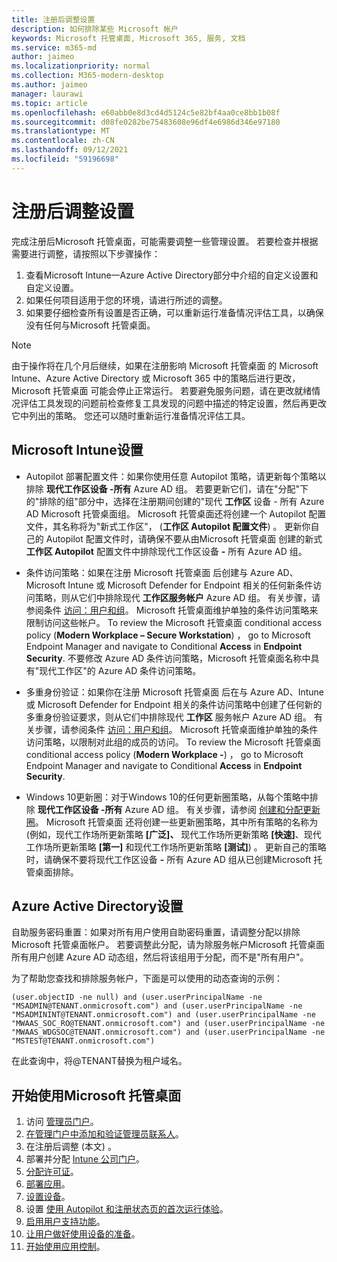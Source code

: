```yaml
---
title: 注册后调整设置
description: 如何排除某些 Microsoft 帐户
keywords: Microsoft 托管桌面, Microsoft 365, 服务, 文档
ms.service: m365-md
author: jaimeo
ms.localizationpriority: normal
ms.collection: M365-modern-desktop
ms.author: jaimeo
manager: laurawi
ms.topic: article
ms.openlocfilehash: e60abb0e8d3cd4d5124c5e82bf4aa0ce8bb1b08f
ms.sourcegitcommit: d08fe0282be75483608e96df4e6986d346e97180
ms.translationtype: MT
ms.contentlocale: zh-CN
ms.lasthandoff: 09/12/2021
ms.locfileid: "59196698"
---
```

# <a name="adjust-settings-after-enrollment"></a>注册后调整设置

完成注册后Microsoft 托管桌面，可能需要调整一些管理设置。 若要检查并根据需要进行调整，请按照以下步骤操作：

1. 查看Microsoft Intune一Azure Active Directory部分中介绍的自定义设置和自定义设置。
2. 如果任何项目适用于您的环境，请进行所述的调整。
3. 如果要仔细检查所有设置是否正确，可以重新运行准备情况评估工具，以确保没有任何与Microsoft 托管桌面。 [](https://aka.ms/mmdart)

> [!NOTE]
> 由于操作将在几个月后继续，如果在注册影响 Microsoft 托管桌面 的 Microsoft Intune、Azure Active Directory 或 Microsoft 365 中的策略后进行更改，Microsoft 托管桌面 可能会停止正常运行。 若要避免服务问题，请在更改就绪情况评估工具发现的问题[](../get-ready/readiness-assessment-fix.md)前检查修复工具发现的问题中描述的特定设置，然后再更改它中列出的策略。 您还可以随时重新运行准备情况评估工具。


## <a name="microsoft-intune-settings"></a>Microsoft Intune设置

- Autopilot 部署配置文件：如果你使用任意 Autopilot 策略，请更新每个策略以排除 **现代工作区设备 -所有** Azure AD 组。 若要更新它们，请在"分配"下的"排除的组"部分中，选择在注册期间创建的"现代 **工作区** 设备 - 所有 Azure AD Microsoft 托管桌面组。 Microsoft 托管桌面还将创建一个 Autopilot 配置文件，其名称将为"新式工作区"， (**工作区 Autopilot 配置文件**) 。 更新你自己的 Autopilot 配置文件时，请确保不要从由Microsoft 托管桌面 创建的新式 **工作区 Autopilot** 配置文件中排除现代工作区设备 **-** 所有 Azure AD 组。

- 条件访问策略：如果在注册 Microsoft 托管桌面 后创建与 Azure AD、Microsoft Intune 或 Microsoft Defender for Endpoint 相关的任何新条件访问策略，则从它们中排除现代 **工作区服务帐户** Azure AD 组。 有关步骤，请参阅条件 [访问：用户和组](/azure/active-directory/conditional-access/concept-conditional-access-users-groups)。 Microsoft 托管桌面维护单独的条件访问策略来限制访问这些帐户。 To review the Microsoft 托管桌面 conditional access policy (**Modern Workplace – Secure Workstation**) ， go to Microsoft Endpoint Manager and navigate to Conditional **Access** in **Endpoint Security**. 不要修改 Azure AD 条件访问策略，Microsoft 托管桌面名称中具有"现代工作区"的 Azure AD 条件访问策略。

- 多重身份验证：如果你在注册 Microsoft 托管桌面 后在与 Azure AD、Intune 或 Microsoft Defender for Endpoint 相关的条件访问策略中创建了任何新的多重身份验证要求，则从它们中排除现代 **工作区** 服务帐户 Azure AD 组。 有关步骤，请参阅条件 [访问：用户和组](/azure/active-directory/conditional-access/concept-conditional-access-users-groups)。 Microsoft 托管桌面维护单独的条件访问策略，以限制对此组的成员的访问。 To review the Microsoft 托管桌面 conditional access policy (**Modern Workplace -**) ， go to Microsoft Endpoint Manager and navigate to Conditional **Access** in **Endpoint Security**. 

- Windows 10更新圈：对于Windows 10的任何更新圈策略，从每个策略中排除 **现代工作区设备 -所有** Azure AD 组。 有关步骤，请参阅 [创建和分配更新圈](/mem/intune/protect/windows-10-update-rings#create-and-assign-update-rings)。 Microsoft 托管桌面 还将创建一些更新圈策略，其中所有策略的名称为 (例如，现代工作场所更新策略 **[广泛]、** 现代工作场所更新策略 **[快速]**、现代工作场所更新策略 **[第一]** 和现代工作场所更新策略 **[测试]**) 。 更新自己的策略时，请确保不要将现代工作区设备 **-** 所有 Azure AD 组从已创建Microsoft 托管桌面排除。


## <a name="azure-active-directory-settings"></a>Azure Active Directory设置

自助服务密码重置：如果对所有用户使用自助密码重置，请调整分配以排除Microsoft 托管桌面帐户。 若要调整此分配，请为除服务帐户Microsoft 托管桌面所有用户创建 Azure  AD 动态组，然后将该组用于分配，而不是"所有用户"。

为了帮助您查找和排除服务帐户，下面是可以使用的动态查询的示例：

```Console
(user.objectID -ne null) and (user.userPrincipalName -ne "MSADMIN@TENANT.onmicrosoft.com") and (user.userPrincipalName -ne "MSADMININT@TENANT.onmicrosoft.com") and (user.userPrincipalName -ne "MWAAS_SOC_RO@TENANT.onmicrosoft.com") and (user.userPrincipalName -ne "MWAAS_WDGSOC@TENANT.onmicrosoft.com") and (user.userPrincipalName -ne "MSTEST@TENANT.onmicrosoft.com")
```

在此查询中，将@TENANT替换为租户域名。



## <a name="steps-to-get-started-with-microsoft-managed-desktop"></a>开始使用Microsoft 托管桌面

1. 访问 [管理员门户](access-admin-portal.md)。
1. [在管理门户中添加和验证管理员联系人](add-admin-contacts.md)。
1. 在注册后调整 (本文) 。
1. 部署并分配 [Intune 公司门户](company-portal.md)。
1. [分配许可证](assign-licenses.md)。
1. [部署应用](deploy-apps.md)。
1. [设置设备](set-up-devices.md)。
1. 设置 [使用 Autopilot 和注册状态页的首次运行体验](esp-first-run.md)。
1. [启用用户支持功能](enable-support.md)。
1. [让用户做好使用设备的准备](get-started-devices.md)。
1. [开始使用应用控制](get-started-app-control.md)。